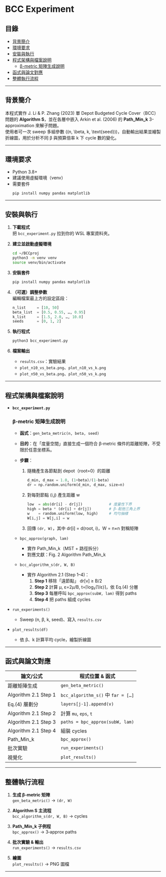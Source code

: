 # BCC Experiment

## 目錄
- [背景簡介](#背景簡介)  
- [環境要求](#環境要求)  
- [安裝與執行](#安裝與執行)  
- [程式架構與檔案說明](#程式架構與檔案說明)  
  - [β-metric 矩陣生成說明](#β-metric-矩陣生成說明)  
- [函式與論文對應](#函式與論文對應)  
- [整體執行流程](#整體執行流程)  

---

## 背景簡介
本程式實作 J. Li & P. Zhang (2023) 單 Depot Budgeted Cycle Cover（BCC）問題的 **Algorithm S**，並在各層中嵌入 Arkin et al. (2006) 的 **Path_Min_k** 3-approximation 來解子問題。  
使用者可一次 sweep 多組參數 \((n, \beta, k, \text{seed})\)，自動輸出結果並繪製折線圖，用於分析不同 β 與預算倍率 k 下 cycle 數的變化。

---

## 環境要求
- Python 3.8+  
- 建議使用虛擬環境（venv）  
- 需要套件  
  ```bash
  pip install numpy pandas matplotlib
  ```

---

## 安裝與執行
1. **下載程式**  
   把 `bcc_experiment.py` 拉到你的 WSL 專案資料夾。

2. **建立並啟動虛擬環境**  
   ```bash
   cd ~/BCCproj
   python3 -m venv venv
   source venv/bin/activate
   ```

3. **安裝套件**  
   ```bash
   pip install numpy pandas matplotlib
   ```

4. **（可選）調整參數**  
   編輯檔案最上方的設定區段：
   ```python
   n_list     = [10, 50]
   beta_list  = [0.5, 0.55, …, 0.95]
   k_list     = [1.5, 2.0, …, 10.0]
   seeds      = [0, 1, 2]
   ```

5. **執行程式**  
   ```bash
   python3 bcc_experiment.py
   ```

6. **檔案輸出**  
   - `results.csv`：實驗結果  
   - `plot_n10_vs_beta.png`、`plot_n10_vs_k.png`  
   - `plot_n50_vs_beta.png`、`plot_n50_vs_k.png`  

---

## 程式架構與檔案說明

- **`bcc_experiment.py`**  

  ### β-metric 矩陣生成說明
  - **函式**：`gen_beta_metric(n, beta, seed)`  
  - **目的**：在「度量空間」直接生成一個符合 β‑metric 條件的距離矩陣，不受限於任意坐標系。  
  - **步驟**：  
    1. 隨機產生各節點到 depot（root=0）的距離  
       ```python
       d_min, d_max = 1.0, (1+beta)/(1-beta)
       dr = np.random.uniform(d_min, d_max, size=n)
       ```  
    2. 對每對節點 (i,j) 產生距離 w  
       ```python
       low  = abs(dr[i] - dr[j])            # 度量性下界
       high = beta * (dr[i] + dr[j])        # β-鬆弛三角上界
       w    = random.uniform(low, high)     # 均勻抽樣
       W[i,j] = W[j,i] = w
       ```  
    3. 回傳 `(dr, W)`，其中 dr[i] = d(root, i)，W = n×n 對稱矩陣  

  - `bpc_approx(graph, lam)`  
    - 實作 Path_Min_k（MST + 路徑拆分）  
    - 對應文獻：Fig. 2 Algorithm Path_Min_k  

  - `bcc_algorithm_s(dr, W, B)`  
    - 實作 Algorithm 2.1 (Step 1–4)：  
      1. **Step 1** 移除「遠節點」 dr[v] ≥ B/2  
      2. **Step 2** 計算 μ, ε=2μ/B, t=⌈log₂(1/ε)⌉，依 Eq.(4) 分層  
      3. **Step 3** 每層呼叫 `bpc_approx(subW, lam)` 得到 paths  
      4. **Step 4** 把 paths 組成 cycles  

- `run_experiments()`  
  - Sweep (n, β, k, seed)、寫入 `results.csv`

- `plot_results(df)`  
  - 依 β、k 計算平均 cycle，繪製折線圖

---

## 函式與論文對應

| 論文/公式                  | 程式位置 & 函式                   |
|---------------------------|---------------------------------|
| 距離矩陣生成               | `gen_beta_metric()`             |
| Algorithm 2.1 Step 1      | `bcc_algorithm_s()` 中 `far = […]` |
| Eq.(4) 層劃分             | `layers[j-1].append(v)`         |
| Algorithm 2.1 Step 2      | 計算 `mu`, `eps`, `t`            |
| Algorithm 2.1 Step 3      | `paths = bpc_approx(subW, lam)` |
| Algorithm 2.1 Step 4      | 組裝 cycles                      |
| Path_Min_k                | `bpc_approx()`                  |
| 批次實驗                  | `run_experiments()`             |
| 視覺化                    | `plot_results()`                |

---

## 整體執行流程

1. **生成 β‑metric 矩陣**  
   `gen_beta_metric()` → `(dr, W)`  

2. **Algorithm S 主流程**  
   `bcc_algorithm_s(dr, W, B)` → cycles  

3. **Path_Min_k 子例程**  
   `bpc_approx()` → 3‑approx paths  

4. **批次實驗 & 輸出**  
   `run_experiments()` → `results.csv`  

5. **繪圖**  
   `plot_results()` → PNG 圖檔  

---

